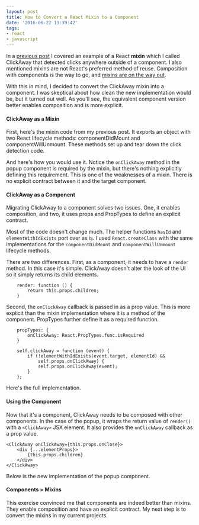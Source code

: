 ```yaml
---
layout: post
title: How to Convert a React Mixin to a Component
date: '2016-06-22 13:39:42'
tags:
- react
- javascript
---
```


In a [previous post](/posts/2016-06-16-react-by-example-mixins) I covered an example of a React **mixin** which I called ClickAway that detected clicks anywhere outside of a component. I also mentioned mixins are not React's preferred method of reuse. Composition with components is the way to go, and [mixins are on the way out](https://medium.com/@dan_abramov/mixins-are-dead-long-live-higher-order-components-94a0d2f9e750#.rdurthwrj).

With this in mind, I decided to convert the ClickAway mixin into a component. I was skeptical about how clean the new implementation would be, but it turned out well. As you'll see, the equivalent component version better enables composition and is more explicit.

#### ClickAway as a Mixin

First, here's the mixin code from my previous post. It exports an object with two React lifecycle methods: componentDidMount and componentWillUnmount. These methods set up and tear down the click detection code.

<script src="https://gist.github.com/joebuschmann/9a1944ea8c8f36557234.js"></script>

And here's how you would use it. Notice the `onClickAway` method in the popup component is required by the mixin, but there's nothing explicitly defining this requirement. This is one of the weaknesses of a mixin. There is no explicit contract between it and the target component.

<script src="https://gist.github.com/joebuschmann/496739e921fa4fc6d0c4d76aa8c37a70.js"></script>

#### ClickAway as a Component

Migrating ClickAway to a component solves two issues. One, it enables composition, and two, it uses props and PropTypes to define an explicit contract.

Most of the code doesn't change much. The helper functions `hasId` and `elementWithIdExists` port over as is. I used `React.createClass` with the same implementations for the `componentDidMount` and `componentWillUnmount` lifecycle methods.

There are two differences. First, as a component, it needs to have a `render` method. In this case it's simple. ClickAway doesn't alter the look of the UI so it simply returns its child elements.

```
    render: function () {
        return this.props.children;
    }
```

Second, the `onClickAway` callback is passed in as a prop value. This is more explicit than the mixin implementation where it is a method of the component. PropTypes further define it as a required function.

```
    propTypes: {
        onClickAway: React.PropTypes.func.isRequired
    }
```

```
    self.clickAway = function (event) {
        if (!elementWithIdExists(event.target, elementId) &&
            self.props.onClickAway) {
            self.props.onClickAway(event);
        }
    };
```

Here's the full implementation.

<script src="https://gist.github.com/joebuschmann/ec30f22d9bb5a83db6c73691374417db.js"></script>

#### Using the Component

Now that it's a component, ClickAway needs to be composed with other components. In the case of the popup, it wraps the return value of `render()` with a `<ClickAway>` JSX element. It also provides the `onClickAway` callback as a prop value.

```
<ClickAway onClickAway={this.props.onClose}>
    <div {...elementProps}>
        {this.props.children}
    </div>
</ClickAway>
```
Below is the new implementation of the popup component.

<script src="https://gist.github.com/joebuschmann/1c75521aa233fd41fed881eaa8aa69f3.js"></script>

#### Components > Mixins

This exercise convinced me that components are indeed better than mixins. They enable composition and have an explicit contract. My next step is to convert the mixins in my current projects.


